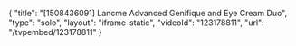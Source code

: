 {
    "title": "[1508436091] Lancme Advanced Genifique and Eye Cream Duo",
    "type": "solo",
    "layout": "iframe-static",
    "videoId": "123178811",
    "url": "\/tvpembed\/123178811"
}